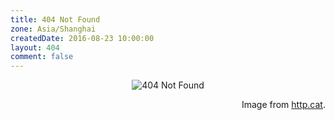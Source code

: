 ```yaml
---
title: 404 Not Found
zone: Asia/Shanghai
createdDate: 2016-08-23 10:00:00
layout: 404
comment: false
---
```

<div align=center>
    <image src="https://http.cat/404.jpg" alt="404 Not Found"></image>
</div>

<div align=right>
    <p>Image from <a href="https://http.cat">http.cat</a>.</p>
</div>

